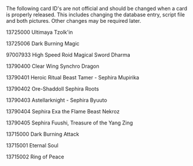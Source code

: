 The following card ID's are not official and should be changed when a card is properly released. This includes changing the database entry, script file and both pictures. Other changes may be required later.

13725000 Ultimaya Tzolk'in

13725006 Dark Burning Magic

97007933 High Speed Roid Magical Sword Dharma

13790400 Clear Wing Synchro Dragon

13790401 Heroic Ritual Beast Tamer - Sephira Mupirika

13790402 Ore-Shaddoll Sephira Roots

13790403 Astellarknight - Sephira Byuuto

13790404 Sephira Exa the Flame Beast Nekroz

13790405 Sephira Fuushi, Treasure of the Yang Zing

13715000 Dark Burning Attack

13715001 Eternal Soul

13715002 Ring of Peace
